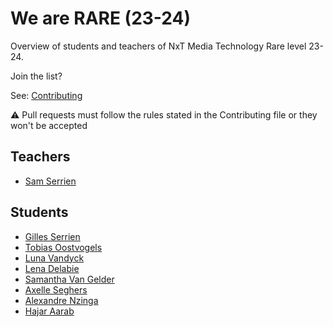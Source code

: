 # We are RARE (23-24)

Overview of students and teachers of NxT Media Technology Rare level 23-24.

Join the list?

See: [Contributing](./CONTRIBUTING.md)

⚠️ Pull requests must follow the rules stated in the Contributing file or they won't be accepted

## Teachers

* [Sam Serrien](./people/sam_serrien.md)


## Students

* [Gilles Serrien](./people/gilles_serrien.md)
* [Tobias Oostvogels](./people/tobias_oostvogels.md)
* [Luna Vandyck](./people/luna_vandyck.md)
* [Lena Delabie](./people/lena_delabie.md)
* [Samantha Van Gelder](./people/samantha_VanGelder.md)
* [Axelle Seghers](./people/Axelle_Seghers.md)
* [Alexandre Nzinga](./people/Alexandre_Nzinga.md)
* [Hajar Aarab](./people/hajar_aarab.md)